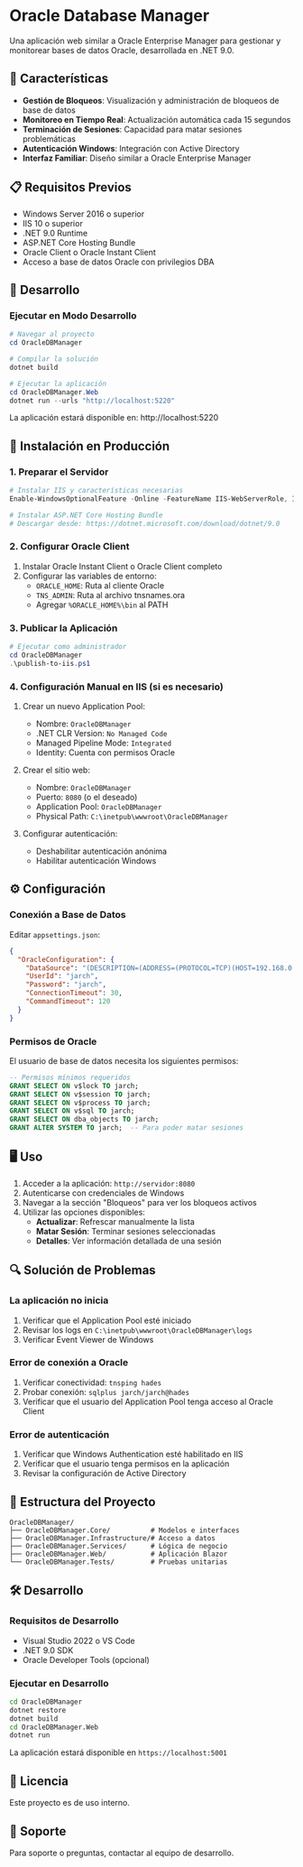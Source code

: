# Oracle Database Manager

Una aplicación web similar a Oracle Enterprise Manager para gestionar y monitorear bases de datos Oracle, desarrollada en .NET 9.0.

## 🚀 Características

- **Gestión de Bloqueos**: Visualización y administración de bloqueos de base de datos
- **Monitoreo en Tiempo Real**: Actualización automática cada 15 segundos
- **Terminación de Sesiones**: Capacidad para matar sesiones problemáticas
- **Autenticación Windows**: Integración con Active Directory
- **Interfaz Familiar**: Diseño similar a Oracle Enterprise Manager

## 📋 Requisitos Previos

- Windows Server 2016 o superior
- IIS 10 o superior
- .NET 9.0 Runtime
- ASP.NET Core Hosting Bundle
- Oracle Client o Oracle Instant Client
- Acceso a base de datos Oracle con privilegios DBA

## 🚀 Desarrollo

### Ejecutar en Modo Desarrollo

```powershell
# Navegar al proyecto
cd OracleDBManager

# Compilar la solución
dotnet build

# Ejecutar la aplicación
cd OracleDBManager.Web
dotnet run --urls "http://localhost:5220"
```

La aplicación estará disponible en: http://localhost:5220

## 🔧 Instalación en Producción

### 1. Preparar el Servidor

```powershell
# Instalar IIS y características necesarias
Enable-WindowsOptionalFeature -Online -FeatureName IIS-WebServerRole, IIS-WebServer, IIS-CommonHttpFeatures, IIS-HttpErrors, IIS-HttpRedirect, IIS-ApplicationDevelopment, IIS-NetFxExtensibility45, IIS-HealthAndDiagnostics, IIS-HttpLogging, IIS-Security, IIS-RequestFiltering, IIS-WindowsAuthentication, IIS-Performance, IIS-WebServerManagementTools, IIS-IIS6ManagementCompatibility, IIS-Metabase -All

# Instalar ASP.NET Core Hosting Bundle
# Descargar desde: https://dotnet.microsoft.com/download/dotnet/9.0
```

### 2. Configurar Oracle Client

1. Instalar Oracle Instant Client o Oracle Client completo
2. Configurar las variables de entorno:
   - `ORACLE_HOME`: Ruta al cliente Oracle
   - `TNS_ADMIN`: Ruta al archivo tnsnames.ora
   - Agregar `%ORACLE_HOME%\bin` al PATH

### 3. Publicar la Aplicación

```powershell
# Ejecutar como administrador
cd OracleDBManager
.\publish-to-iis.ps1
```

### 4. Configuración Manual en IIS (si es necesario)

1. Crear un nuevo Application Pool:
   - Nombre: `OracleDBManager`
   - .NET CLR Version: `No Managed Code`
   - Managed Pipeline Mode: `Integrated`
   - Identity: Cuenta con permisos Oracle

2. Crear el sitio web:
   - Nombre: `OracleDBManager`
   - Puerto: `8080` (o el deseado)
   - Application Pool: `OracleDBManager`
   - Physical Path: `C:\inetpub\wwwroot\OracleDBManager`

3. Configurar autenticación:
   - Deshabilitar autenticación anónima
   - Habilitar autenticación Windows

## ⚙️ Configuración

### Conexión a Base de Datos

Editar `appsettings.json`:

```json
{
  "OracleConfiguration": {
    "DataSource": "(DESCRIPTION=(ADDRESS=(PROTOCOL=TCP)(HOST=192.168.0.159)(PORT=1521))(CONNECT_DATA=(SERVICE_NAME=hades)))",
    "UserId": "jarch",
    "Password": "jarch",
    "ConnectionTimeout": 30,
    "CommandTimeout": 120
  }
}
```

### Permisos de Oracle

El usuario de base de datos necesita los siguientes permisos:

```sql
-- Permisos mínimos requeridos
GRANT SELECT ON v$lock TO jarch;
GRANT SELECT ON v$session TO jarch;
GRANT SELECT ON v$process TO jarch;
GRANT SELECT ON v$sql TO jarch;
GRANT SELECT ON dba_objects TO jarch;
GRANT ALTER SYSTEM TO jarch;  -- Para poder matar sesiones
```

## 🖥️ Uso

1. Acceder a la aplicación: `http://servidor:8080`
2. Autenticarse con credenciales de Windows
3. Navegar a la sección "Bloqueos" para ver los bloqueos activos
4. Utilizar las opciones disponibles:
   - **Actualizar**: Refrescar manualmente la lista
   - **Matar Sesión**: Terminar sesiones seleccionadas
   - **Detalles**: Ver información detallada de una sesión

## 🔍 Solución de Problemas

### La aplicación no inicia

1. Verificar que el Application Pool esté iniciado
2. Revisar los logs en `C:\inetpub\wwwroot\OracleDBManager\logs`
3. Verificar Event Viewer de Windows

### Error de conexión a Oracle

1. Verificar conectividad: `tnsping hades`
2. Probar conexión: `sqlplus jarch/jarch@hades`
3. Verificar que el usuario del Application Pool tenga acceso al Oracle Client

### Error de autenticación

1. Verificar que Windows Authentication esté habilitado en IIS
2. Verificar que el usuario tenga permisos en la aplicación
3. Revisar la configuración de Active Directory

## 📂 Estructura del Proyecto

```
OracleDBManager/
├── OracleDBManager.Core/          # Modelos e interfaces
├── OracleDBManager.Infrastructure/# Acceso a datos
├── OracleDBManager.Services/      # Lógica de negocio
├── OracleDBManager.Web/           # Aplicación Blazor
└── OracleDBManager.Tests/         # Pruebas unitarias
```

## 🛠️ Desarrollo

### Requisitos de Desarrollo

- Visual Studio 2022 o VS Code
- .NET 9.0 SDK
- Oracle Developer Tools (opcional)

### Ejecutar en Desarrollo

```bash
cd OracleDBManager
dotnet restore
dotnet build
cd OracleDBManager.Web
dotnet run
```

La aplicación estará disponible en `https://localhost:5001`

## 📝 Licencia

Este proyecto es de uso interno.

## 👥 Soporte

Para soporte o preguntas, contactar al equipo de desarrollo.
